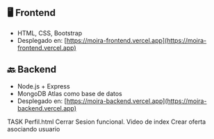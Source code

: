## 🖥 Frontend

- HTML, CSS, Bootstrap
- Desplegado en: [https://moira-frontend.vercel.app](https://moira-frontend.vercel.app)

## 🔙 Backend

- Node.js + Express
- MongoDB Atlas como base de datos
- Desplegado en: [https://moira-backend.vercel.app](https://moira-backend.vercel.app)

TASK
Perfil.html
Cerrar Sesion funcional.
Video de index
Crear oferta asociando usuario